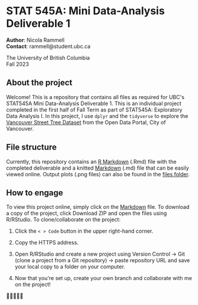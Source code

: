 # STAT 545A: Mini Data-Analysis Deliverable 1

**Author**: Nicola Rammell\
**Contact**: rammell\@student.ubc.ca

The University of British Columbia\
Fall 2023

## About the project

Welcome! This is a repository that contains all files as required for UBC's STAT545A Mini Data-Analysis Deliverable 1. This is an individual project completed in the first half of Fall Term as part of STAT545A: Exploratory Data Analysis I. In this project, I use `dplyr` and the `tidyverse` to explore the [Vancouver Street Tree Dataset](https://opendata.vancouver.ca/explore/dataset/street-trees/information/?disjunctive.species_name&disjunctive.common_name&disjunctive.on_street&disjunctive.neighbourhood_name) from the Open Data Portal, City of Vancouver.

## File structure

Currently, this repository contains an [R Markdown](https://github.com/stat545ubc-2023/mda-nicolarammell/blob/main/mini-project-1.Rmd) (.Rmd) file with the completed deliverable and a knitted [Markdown](https://github.com/stat545ubc-2023/mda-nicolarammell/blob/main/mini-project-1.md) (.md) file that can be easily viewed online. Output plots (.png files) can also be found in the [files folder](https://github.com/stat545ubc-2023/mda-nicolarammell/tree/main/mini-project-1_files/figure-gfm).

## How to engage

To view this project online, simply click on the [Markdown](https://github.com/stat545ubc-2023/mda-nicolarammell/blob/main/mini-project-1.md) file. To download a copy of the project, click Download ZIP and open the files using R/RStudio. To clone/collaborate on the project:

1.  Click the `< > Code` button in the upper right-hand corner.

2.  Copy the HTTPS address.

3.  Open R/RStudio and create a new project using Version Control -\> Git (clone a project from a Git repository) -\> paste repository URL and save your local copy to a folder on your computer.

4.  Now that you're set up, create your own branch and collaborate with me on the project!

🌲🌳🌲🌳🌲
